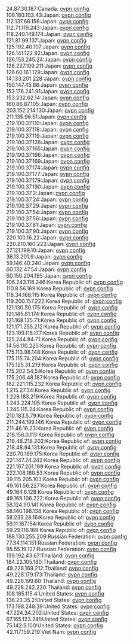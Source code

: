 24.87.30.187:Canada: [ovpn config](vpn/24_87_30_187.ovpn)  
106.180.103.43:Japan: [ovpn config](vpn/106_180_103_43.ovpn)  
112.137.68.156:Japan: [ovpn config](vpn/112_137_68_156.ovpn)  
112.71.119.243:Japan: [ovpn config](vpn/112_71_119_243.ovpn)  
118.240.149.174:Japan: [ovpn config](vpn/118_240_149_174.ovpn)  
121.81.99.137:Japan: [ovpn config](vpn/121_81_99_137.ovpn)  
125.192.40.107:Japan: [ovpn config](vpn/125_192_40_107.ovpn)  
126.141.122.92:Japan: [ovpn config](vpn/126_141_122_92.ovpn)  
126.153.245.24:Japan: [ovpn config](vpn/126_153_245_24.ovpn)  
126.227.109.211:Japan: [ovpn config](vpn/126_227_109_211.ovpn)  
126.60.161.129:Japan: [ovpn config](vpn/126_60_161_129.ovpn)  
14.133.201.228:Japan: [ovpn config](vpn/14_133_201_228.ovpn)  
150.147.45.86:Japan: [ovpn config](vpn/150_147_45_86.ovpn)  
153.176.241.91:Japan: [ovpn config](vpn/153_176_241_91.ovpn)  
153.232.62.14:Japan: [ovpn config](vpn/153_232_62_14.ovpn)  
160.86.87.105:Japan: [ovpn config](vpn/160_86_87_105.ovpn)  
203.152.214.130:Japan: [ovpn config](vpn/203_152_214_130.ovpn)  
211.135.96.51:Japan: [ovpn config](vpn/211_135_96_51.ovpn)  
219.100.37.110:Japan: [ovpn config](vpn/219_100_37_110.ovpn)  
219.100.37.118:Japan: [ovpn config](vpn/219_100_37_118.ovpn)  
219.100.37.119:Japan: [ovpn config](vpn/219_100_37_119.ovpn)  
219.100.37.126:Japan: [ovpn config](vpn/219_100_37_126.ovpn)  
219.100.37.165:Japan: [ovpn config](vpn/219_100_37_165.ovpn)  
219.100.37.166:Japan: [ovpn config](vpn/219_100_37_166.ovpn)  
219.100.37.169:Japan: [ovpn config](vpn/219_100_37_169.ovpn)  
219.100.37.174:Japan: [ovpn config](vpn/219_100_37_174.ovpn)  
219.100.37.177:Japan: [ovpn config](vpn/219_100_37_177.ovpn)  
219.100.37.179:Japan: [ovpn config](vpn/219_100_37_179.ovpn)  
219.100.37.190:Japan: [ovpn config](vpn/219_100_37_190.ovpn)  
219.100.37.2:Japan: [ovpn config](vpn/219_100_37_2.ovpn)  
219.100.37.24:Japan: [ovpn config](vpn/219_100_37_24.ovpn)  
219.100.37.29:Japan: [ovpn config](vpn/219_100_37_29.ovpn)  
219.100.37.54:Japan: [ovpn config](vpn/219_100_37_54.ovpn)  
219.100.37.56:Japan: [ovpn config](vpn/219_100_37_56.ovpn)  
219.100.37.81:Japan: [ovpn config](vpn/219_100_37_81.ovpn)  
219.100.37.90:Japan: [ovpn config](vpn/219_100_37_90.ovpn)  
220.100.16.22:Japan: [ovpn config](vpn/220_100_16_22.ovpn)  
220.210.160.223:Japan: [ovpn config](vpn/220_210_160_223.ovpn)  
27.121.199.10:Japan: [ovpn config](vpn/27_121_199_10.ovpn)  
36.13.201.9:Japan: [ovpn config](vpn/36_13_201_9.ovpn)  
59.146.40.240:Japan: [ovpn config](vpn/59_146_40_240.ovpn)  
60.132.47.54:Japan: [ovpn config](vpn/60_132_47_54.ovpn)  
60.150.204.195:Japan: [ovpn config](vpn/60_150_204_195.ovpn)  
106.243.118.246:Korea Republic of: [ovpn config](vpn/106_243_118_246.ovpn)  
110.8.56.169:Korea Republic of: [ovpn config](vpn/110_8_56_169.ovpn)  
118.34.168.115:Korea Republic of: [ovpn config](vpn/118_34_168_115.ovpn)  
119.200.157.222:Korea Republic of: [ovpn config](vpn/119_200_157_222.ovpn)  
121.130.50.175:Korea Republic of: [ovpn config](vpn/121_130_50_175.ovpn)  
121.145.81.174:Korea Republic of: [ovpn config](vpn/121_145_81_174.ovpn)  
121.168.135.71:Korea Republic of: [ovpn config](vpn/121_168_135_71.ovpn)  
121.171.255.212:Korea Republic of: [ovpn config](vpn/121_171_255_212.ovpn)  
123.109.118.177:Korea Republic of: [ovpn config](vpn/123_109_118_177.ovpn)  
125.244.94.71:Korea Republic of: [ovpn config](vpn/125_244_94_71.ovpn)  
14.56.110.225:Korea Republic of: [ovpn config](vpn/14_56_110_225.ovpn)  
175.113.98.148:Korea Republic of: [ovpn config](vpn/175_113_98_148.ovpn)  
175.115.74.204:Korea Republic of: [ovpn config](vpn/175_115_74_204.ovpn)  
175.125.31.219:Korea Republic of: [ovpn config](vpn/175_125_31_219.ovpn)  
175.202.54.5:Korea Republic of: [ovpn config](vpn/175_202_54_5.ovpn)  
175.206.48.187:Korea Republic of: [ovpn config](vpn/175_206_48_187.ovpn)  
182.221.115.232:Korea Republic of: [ovpn config](vpn/182_221_115_232.ovpn)  
1.215.27.34:Korea Republic of: [ovpn config](vpn/1_215_27_34.ovpn)  
1.229.183.219:Korea Republic of: [ovpn config](vpn/1_229_183_219.ovpn)  
1.243.224.105:Korea Republic of: [ovpn config](vpn/1_243_224_105.ovpn)  
1.245.115.24:Korea Republic of: [ovpn config](vpn/1_245_115_24.ovpn)  
210.183.5.79:Korea Republic of: [ovpn config](vpn/210_183_5_79.ovpn)  
211.244.199.146:Korea Republic of: [ovpn config](vpn/211_244_199_146.ovpn)  
211.46.16.23:Korea Republic of: [ovpn config](vpn/211_46_16_23.ovpn)  
218.156.0.115:Korea Republic of: [ovpn config](vpn/218_156_0_115.ovpn)  
218.48.218.202:Korea Republic of: [ovpn config](vpn/218_48_218_202.ovpn)  
218.48.94.131:Korea Republic of: [ovpn config](vpn/218_48_94_131.ovpn)  
220.70.189.175:Korea Republic of: [ovpn config](vpn/220_70_189_175.ovpn)  
221.147.24.242:Korea Republic of: [ovpn config](vpn/221_147_24_242.ovpn)  
221.167.201.199:Korea Republic of: [ovpn config](vpn/221_167_201_199.ovpn)  
222.108.180.53:Korea Republic of: [ovpn config](vpn/222_108_180_53.ovpn)  
39.115.205.103:Korea Republic of: [ovpn config](vpn/39_115_205_103.ovpn)  
49.161.56.227:Korea Republic of: [ovpn config](vpn/49_161_56_227.ovpn)  
49.164.6.128:Korea Republic of: [ovpn config](vpn/49_164_6_128.ovpn)  
49.169.106.222:Korea Republic of: [ovpn config](vpn/49_169_106_222.ovpn)  
58.124.90.141:Korea Republic of: [ovpn config](vpn/58_124_90_141.ovpn)  
58.140.198.138:Korea Republic of: [ovpn config](vpn/58_140_198_138.ovpn)  
58.233.28.16:Korea Republic of: [ovpn config](vpn/58_233_28_16.ovpn)  
59.11.187.154:Korea Republic of: [ovpn config](vpn/59_11_187_154.ovpn)  
59.29.116.169:Korea Republic of: [ovpn config](vpn/59_29_116_169.ovpn)  
188.130.255.209:Russian Federation: [ovpn config](vpn/188_130_255_209.ovpn)  
77.34.114.151:Russian Federation: [ovpn config](vpn/77_34_114_151.ovpn)  
95.55.19.127:Russian Federation: [ovpn config](vpn/95_55_19_127.ovpn)  
159.192.43.67:Thailand: [ovpn config](vpn/159_192_43_67.ovpn)  
184.22.105.180:Thailand: [ovpn config](vpn/184_22_105_180.ovpn)  
49.228.169.212:Thailand: [ovpn config](vpn/49_228_169_212.ovpn)  
49.228.179.173:Thailand: [ovpn config](vpn/49_228_179_173.ovpn)  
49.228.199.60:Thailand: [ovpn config](vpn/49_228_199_60.ovpn)  
49.228.242.230:Thailand: [ovpn config](vpn/49_228_242_230.ovpn)  
108.185.115.4:United States: [ovpn config](vpn/108_185_115_4.ovpn)  
136.23.35.2:United States: [ovpn config](vpn/136_23_35_2.ovpn)  
173.198.248.39:United States: [ovpn config](vpn/173_198_248_39.ovpn)  
47.224.34.202:United States: [ovpn config](vpn/47_224_34_202.ovpn)  
67.165.123.241:United States: [ovpn config](vpn/67_165_123_241.ovpn)  
75.142.5.100:United States: [ovpn config](vpn/75_142_5_100.ovpn)  
42.117.159.219:Viet Nam: [ovpn config](vpn/42_117_159_219.ovpn)  

